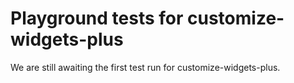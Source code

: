 # Playground tests for customize-widgets-plus
We are still awaiting the first test run for customize-widgets-plus.
